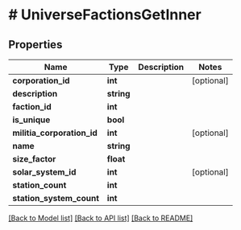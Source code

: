 # # UniverseFactionsGetInner

## Properties

Name | Type | Description | Notes
------------ | ------------- | ------------- | -------------
**corporation_id** | **int** |  | [optional]
**description** | **string** |  |
**faction_id** | **int** |  |
**is_unique** | **bool** |  |
**militia_corporation_id** | **int** |  | [optional]
**name** | **string** |  |
**size_factor** | **float** |  |
**solar_system_id** | **int** |  | [optional]
**station_count** | **int** |  |
**station_system_count** | **int** |  |

[[Back to Model list]](../../README.md#models) [[Back to API list]](../../README.md#endpoints) [[Back to README]](../../README.md)
